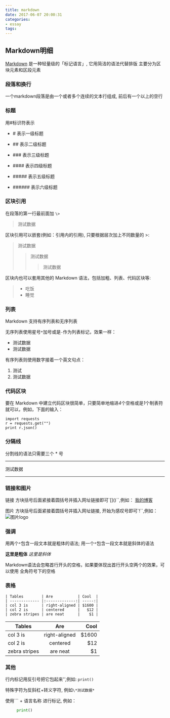 ```yaml
---
title: markdown
date: 2017-06-07 20:00:31
categories: 
- essay
tags:
---
```


## Markdown明细
[Markdown](http://wowubuntu.com/markdown/basic.html) 是一种轻量级的「标记语言」, 它用简洁的语法代替排版 主要分为区块元素和区段元素
### 段落和换行
一个markdown段落是由一个或者多个连续的文本行组成, 前后有一个以上的空行
### 标题  
用#标识符表示

- \# 表示一级标题

- \## 表示二级标题

- \### 表示三级标题

- \#### 表示四级标题

- \##### 表示五级标题

- \###### 表示六级标题

### 区块引用
在段落的第一行最前面加 `\>`

> 测试数据

区块引用可以嵌套(例如：引用内的引用), 只要根据层次加上不同数量的 \>:
> 测试数据
>> 测试数据
>>> 测试数据

区块内也可以套用其他的 Markdown 语法，包括加粗、列表、代码区块等:
> * 吃饭
> * 睡觉

### 列表

Markdown 支持有序列表和无序列表

无序列表使用星号```*```加号或是```-```作为列表标记，效果一样：
* 测试数据
* 测试数据

有序列表则使用数字接着一个英文句点：
1. 测试
2. 测试数据

### 代码区块
要在 Markdown 中建立代码区块很简单，只要简单地缩进*4*个空格或是*1*个制表符就可以，例如，下面的输入：

    import requests
    r = requests.get("")
    print r.json()


### 分隔线
分割线的语法只需要三个 * 号

***
测试数据
***

### 链接和图片
链接 方块括号后面紧接着圆括号并插入网址链接即可`\[]()``,例如：
[我的博客](http://www.hyou8.com)

图片 方块括号后面紧接着圆括号并插入网址链接, 开始为感叹号即可`\![]()``,例如：
![图片logo](/home/jakey/桌面/testme.png)


### 强调
用两个`*`包含一段文本就是粗体的语法; 用一个`*`包含一段文本就是斜体的语法

**这里是粗体** *这里是斜体*

Markdown语法会忽略首行开头的空格，如果要体现出首行开头空两个的效果，可以使用 全角符号下的空格


### 表格

    | Tables        | Are           | Cool  |
    | ------------- |:-------------:| -----:|
    | col 3 is      | right-aligned | $1600 |
    | col 2 is      | centered      |   $12 |
    | zebra stripes | are neat      |    $1 |

| Tables        | Are           | Cool  |
| ------------- |:-------------:| -----:|
| col 3 is      | right-aligned | $1600 |
| col 2 is      | centered      |   $12 |
| zebra stripes | are neat      |    $1 |


### 其他
行内标记用反引号把它包起来'',例如:
`print()`

特殊字符为反斜杠+转义字符, 例如`\*测试数据*`

使用``` + 语言名称 进行标记, 例如：

```python
     print()
```
